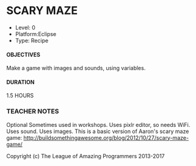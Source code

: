 # SCARY MAZE
* Level: 0
* Platform:Eclipse
* Type: Recipe

#### OBJECTIVES
Make a game with images and sounds, using variables.

#### DURATION
1.5 HOURS

### TEACHER NOTES
Optional
Sometimes used in workshops.
Uses pixlr editor, so needs WiFi.
Uses sound.
Uses images.
This is a basic version of Aaron's scary maze game:
 http://buildsomethingawesome.org/blog/2012/10/27/scary-maze-game/ 



Copyright (c) The League of Amazing Programmers 2013-2017
